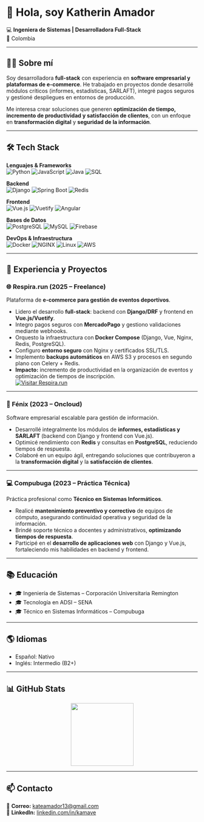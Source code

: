 # 👋 Hola, soy Katherin Amador  

💻 **Ingeniera de Sistemas | Desarrolladora Full-Stack**  
📍 Colombia  

---

## 🧑‍💼 Sobre mí  
Soy desarrolladora **full-stack** con experiencia en **software empresarial y plataformas de e-commerce**. He trabajado en proyectos donde desarrollé módulos críticos (informes, estadísticas, SARLAFT), integré pagos seguros y gestioné despliegues en entornos de producción.  

Me interesa crear soluciones que generen **optimización de tiempo, incremento de productividad y satisfacción de clientes**, con un enfoque en **transformación digital** y **seguridad de la información**.  

---

## 🛠️ Tech Stack  

**Lenguajes & Frameworks**  
![Python](https://img.shields.io/badge/Python-3776AB?style=for-the-badge&logo=python&logoColor=white) ![JavaScript](https://img.shields.io/badge/JavaScript-F7DF1E?style=for-the-badge&logo=javascript&logoColor=black) ![Java](https://img.shields.io/badge/Java-007396?style=for-the-badge&logo=java&logoColor=white) ![SQL](https://img.shields.io/badge/SQL-336791?style=for-the-badge&logo=postgresql&logoColor=white)  

**Backend**  
![Django](https://img.shields.io/badge/Django-092E20?style=for-the-badge&logo=django&logoColor=white) ![Spring Boot](https://img.shields.io/badge/Spring%20Boot-6DB33F?style=for-the-badge&logo=springboot&logoColor=white) ![Redis](https://img.shields.io/badge/Redis-DC382D?style=for-the-badge&logo=redis&logoColor=white)  

**Frontend**  
![Vue.js](https://img.shields.io/badge/Vue.js-42B883?style=for-the-badge&logo=vue.js&logoColor=white) ![Vuetify](https://img.shields.io/badge/Vuetify-1867C0?style=for-the-badge&logo=vuetify&logoColor=white) ![Angular](https://img.shields.io/badge/Angular-DD0031?style=for-the-badge&logo=angular&logoColor=white)  

**Bases de Datos**  
![PostgreSQL](https://img.shields.io/badge/PostgreSQL-316192?style=for-the-badge&logo=postgresql&logoColor=white) ![MySQL](https://img.shields.io/badge/MySQL-4479A1?style=for-the-badge&logo=mysql&logoColor=white) ![Firebase](https://img.shields.io/badge/Firebase-FFCA28?style=for-the-badge&logo=firebase&logoColor=black)  

**DevOps & Infraestructura**  
![Docker](https://img.shields.io/badge/Docker-2496ED?style=for-the-badge&logo=docker&logoColor=white) ![NGINX](https://img.shields.io/badge/Nginx-009639?style=for-the-badge&logo=nginx&logoColor=white) ![Linux](https://img.shields.io/badge/Linux-FCC624?style=for-the-badge&logo=linux&logoColor=black) ![AWS](https://img.shields.io/badge/AWS-232F3E?style=for-the-badge&logo=amazonaws&logoColor=white)  

---

## 💼 Experiencia y Proyectos  

### 🌐 Respira.run (2025 – Freelance)  
Plataforma de **e-commerce para gestión de eventos deportivos**.  
- Lidero el desarrollo **full-stack**: backend con **Django/DRF** y frontend en **Vue.js/Vuetify**.  
- Integro pagos seguros con **MercadoPago** y gestiono validaciones mediante webhooks.  
- Orquesto la infraestructura con **Docker Compose** (Django, Vue, Nginx, Redis, PostgreSQL).  
- Configuro **entorno seguro** con Nginx y certificados SSL/TLS.  
- Implemento **backups automáticos** en AWS S3 y procesos en segundo plano con Celery + Redis.  
- **Impacto:** incremento de productividad en la organización de eventos y optimización de tiempos de inscripción.  
[![Visitar Respira.run](https://img.shields.io/badge/🌐_Visitar-Respira.run-2ea44f?style=for-the-badge)](https://respira.run)

---

### 🔹 Fénix (2023 – Oncloud)  
Software empresarial escalable para gestión de información.  
- Desarrollé integralmente los módulos de **informes, estadísticas y SARLAFT** (backend con Django y frontend con Vue.js).  
- Optimicé rendimiento con **Redis** y consultas en **PostgreSQL**, reduciendo tiempos de respuesta.  
- Colaboré en un equipo ágil, entregando soluciones que contribuyeron a la **transformación digital** y la **satisfacción de clientes**.  

---

### 💻 Compubuga (2023 – Práctica Técnica)  
Práctica profesional como **Técnico en Sistemas Informáticos**.  
- Realicé **mantenimiento preventivo y correctivo** de equipos de cómputo, asegurando continuidad operativa y seguridad de la información.  
- Brindé soporte técnico a docentes y administrativos, **optimizando tiempos de respuesta**.  
- Participé en el **desarrollo de aplicaciones web** con Django y Vue.js, fortaleciendo mis habilidades en backend y frontend.  

---

## 📚 Educación  
- 🎓 Ingeniería de Sistemas – Corporación Universitaria Remington  
- 🎓 Tecnología en ADSI – SENA  
- 🎓 Técnico en Sistemas Informáticos – Compubuga  

---

## 🌎 Idiomas  
- Español: Nativo  
- Inglés: Intermedio (B2+)  

---

## 📊 GitHub Stats  

<p align="center">  
  <img src="https://github-readme-stats.vercel.app/api/top-langs/?username=KateAmador&layout=compact&theme=tokyonight" height="165"/>  
</p>  

---

## 📫 Contacto  
📧 **Correo:** kateamador13@gmail.com  
💼 **LinkedIn:** [linkedin.com/in/kamave](https://www.linkedin.com/in/kamave/)  
